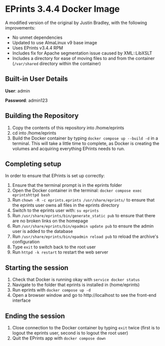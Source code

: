 # EPrints 3.4.4 Docker Image

A modified version of the original by Justin Bradley, with the following improvements:

- No unmet dependencies
- Updated to use AlmaLinux v9 base image
- Uses EPrints v3.4.4 RPM
- Includes fix for Apache segmentation issue caused by XML::LibXSLT
- Includes a directory for ease of moving files to and from the container  (`/var/shared` directory within the container)

## Built-in User Details

**User**: admin

**Password**: admin123

## Building the Repository

1. Copy the contents of this repository into /home/eprints
2. cd into /home/eprints
3. Build the Docker container by typing `docker compose up --build -d` in a terminal. This will take a little time to complete, as Docker is creating the volumes and acquiring everything EPrints needs to run.

## Completing setup

In order to ensure that EPrints is set up correctly:

1. Ensure that the terminal prompt is in the eprints folder
2. Open the Docker container in the terminal: `docker compose exec eprintshttpd bash​​​​​​​`
3. Run `chown -R -c eprints.eprints /usr/share/eprints/` to ensure that the eprints user owns all files in the eprints directory
4. Switch to the eprints user with: `su eprints`
5. Run `/usr/share/eprints/bin/generate_static pub` to ensure that there are no broken links on the homepage
6. Run `/usr/share/eprints/bin/epadmin update pub` to ensure the admin user is added to the database
7. Run `/usr/share/eprints/bin/epadmin reload pub` to reload the archive's configuration
8. Type `exit` to switch back to the root user
9. Run `httpd -k restart` to restart the web server

## Starting the session

1. Check that Docker is running okay with `service docker status`
2. Navigate to the folder that eprints is installed in (home/eprints)
3. Run eprints with `docker compose up -d`
4. Open a browser window and go to http://localhost to see the front-end interface​​​​​​​

## Ending the session

1. Close connection to the Docker container by typing `exit` twice (first is to logout the eprints user, second is to logout the root user)
2. Quit the EPrints app with `docker compose down`
